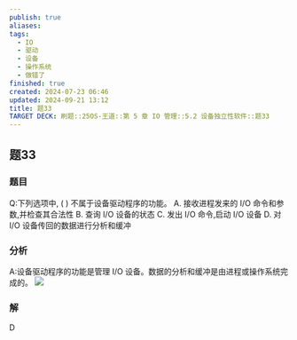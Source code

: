 ```yaml
---
publish: true
aliases: 
tags:
  - IO
  - 驱动
  - 设备
  - 操作系统
  - 做错了
finished: true
created: 2024-07-23 06:46
updated: 2024-09-21 13:12
title: 题33
TARGET DECK: 刷题::25OS-王道::第 5 章 IO 管理::5.2 设备独立性软件::题33
---
```


## 题33
### 题目
Q:下列选项中, ( ) 不属于设备驱动程序的功能。
A. 接收进程发来的 $\mathrm{I}/\mathrm{O}$ 命令和参数,并检查其合法性
B. 查询 $\mathrm{I}/\mathrm{O}$ 设备的状态
C. 发出 $\mathrm{I}/\mathrm{O}$ 命令,启动 $\mathrm{I}/\mathrm{O}$ 设备
D. 对 $\mathrm{I}/\mathrm{O}$ 设备传回的数据进行分析和缓冲
### 分析
A:设备驱动程序的功能是管理 I/O 设备。数据的分析和缓冲是由进程或操作系统完成的。
![](https://img.hwenyi.tech/202408112126955.webp)
### 解
D

